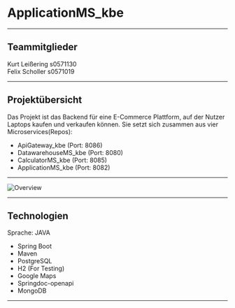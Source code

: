 # ApplicationMS_kbe <br>

***

## Teammitglieder <br>
Kurt Leißering s0571130 <br>
Felix Scholler s0571019 <br>

***

## Projektübersicht <br>
Das Projekt ist das Backend für eine E-Commerce Plattform, auf der Nutzer Laptops kaufen und verkaufen können. Sie setzt sich zusammen aus vier Microservices(Repos):
<br>

- ApiGateway_kbe (Port: 8086)
- DatawarehouseMS_kbe (Port: 8080)
- CalculatorMS_kbe (Port: 8085)
- ApplicationMS_kbe (Port: 8082)

***

![Overview](/src/main/ressources/images/Blank_diagram_1.png?raw=true "Overview")

***

## Technologien 

Sprache: JAVA <br>

- Spring Boot
- Maven
- PostgreSQL
- H2 (For Testing)
- Google Maps
- Springdoc-openapi
- MongoDB

***



